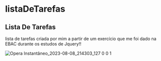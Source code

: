 # listaDeTarefas

<h2 style="font-weigth: bold">Lista De Tarefas</h2>

lista de tarefas criada por mim a partir de um exercício que me foi dado na EBAC durante os estudos de Jquery!!

![Opera Instantâneo_2023-08-08_214303_127 0 0 1](https://github.com/Alef-Carvalhoo/listaDeTarefas/assets/127264723/590a2daa-c0f6-4de5-ad0f-1ab17085dfaa)
